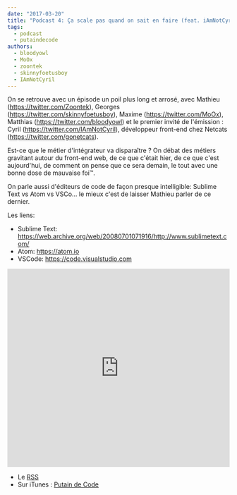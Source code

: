 ```yaml
---
date: "2017-03-20"
title: "Podcast 4: Ça scale pas quand on sait en faire (feat. iAmNotCyril)"
tags:
  - podcast
  - putaindecode
authors:
  - bloodyowl
  - MoOx
  - zoontek
  - skinnyfoetusboy
  - IAmNotCyril
---
```


On se retrouve avec un épisode un poil plus long et arrosé, avec Mathieu (https://twitter.com/Zoontek), Georges (https://twitter.com/skinnyfoetusboy), Maxime (https://twitter.com/MoOx), Matthias (https://twitter.com/bloodyowl) et le premier invité de l'émission : Cyril (https://twitter.com/IAmNotCyril), développeur front-end chez Netcats (https://twitter.com/gonetcats).

Est-ce que le métier d'intégrateur va disparaître ? On débat des métiers gravitant autour du front-end web, de ce que c'était hier, de ce que c'est aujourd'hui, de comment on pense que ce sera demain, le tout avec une bonne dose de mauvaise foi™.

On parle aussi d'éditeurs de code de façon presque intelligible: Sublime Text vs Atom vs VSCo… le mieux c'est de laisser Mathieu parler de ce dernier.

Les liens:
- Sublime Text: https://web.archive.org/web/20080701071916/http://www.sublimetext.com/
- Atom: https://atom.io
- VSCode: https://code.visualstudio.com

<iframe width="100%" height="450" scrolling="no" frameborder="no" src="https://w.soundcloud.com/player/?url=https%3A//api.soundcloud.com/tracks/313086300%3Fsecret_token%3Ds-uDXSJ&amp;auto_play=false&amp;hide_related=false&amp;show_comments=true&amp;show_user=true&amp;show_reposts=false&amp;visual=true"></iframe>

- Le [RSS](http://feeds.soundcloud.com/users/soundcloud:users:273901232/sounds.rss)
- Sur iTunes : [Putain de Code](https://itunes.apple.com/fr/podcast/putain-de-code-!/id1185311825?l=en&mt=2)
